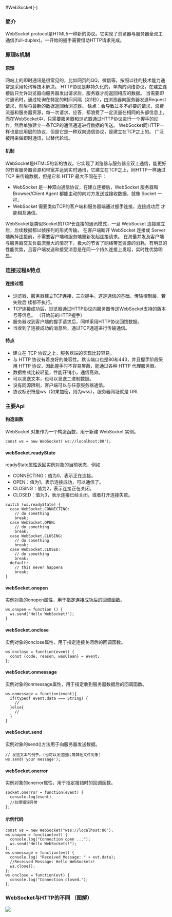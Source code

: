 #WebSocket(-)

### 简介
WebSocket protocol是HTML5一种新的协议。它实现了浏览器与服务器全双工通信(full-duplex)。一开始的握手需要借助HTTP请求完成。

### 原理&机制
#### 原理
网站上的即时通讯是很常见的，比如网页的QQ，微信等。按照以往的技术能力通常是采用轮询等技术解决。
HTTP协议是非持久化的，单向的网络协议，在建立连接后只允许浏览器向服务器发出请求后，服务器才能返回相应的数据。
当需要即时通讯时，通过轮询在特定的时间间隔（如1秒），由浏览器向服务器发送Request请求，然后将最新的数据返回给浏览器。
缺点：会导致过多不必要的请求，浪费流量和服务器资源，每一次请求、应答，都浪费了一定流量在相同的头部信息上，而在WebSocket中，只需要服务器和浏览器通过HTTP协议进行一个握手的动作，然后单独建立一条TCP的通信通道进行数据的传送。
WebSocket同HTTP一样也是应用层的协议，但是它是一种双向通信协议，是建立在TCP之上的。
广泛被用来做即时通讯，以替代轮询。

#### 机制
WebSocket是HTML5的新的协议。它实现了浏览器与服务器全双工通信，能更好的节省服务器资源和带宽并达到实时通讯，它建立在TCP之上，同HTTP一样通过 TCP 来传输数据，但是它和 HTTP 最大不同在于：

- WebSocket 是一种双向通信协议，在建立连接后，WebSocket 服务器和 
Browser/Client Agent 都能主动的向对方发送或接收数据，就像 Socket 一样。
- WebSocket 需要类似TCP的客户端和服务器端通过握手连接，连接成功后
才能相互通信。

WebSocket是类似Socket的TCP长连接的通讯模式，一旦 WebSocket 连接建立后，后续数据都以帧序列的形式传输。
在客户端断开 WebSocket 连接或 Server 端断掉连接前，不需要客户端和服务端重新发起连接请求。
在海量并发及客户端与服务器交互负载流量大的情况下，极大的节省了网络带宽资源的消耗，有明显的性能优势，且客户端发送和接受消息是在同一个持久连接上发起，实时性优势明显。

### 连接过程&特点
#### 连接过程
- 浏览器、服务器建立TCP连接，三次握手。这是通信的基础，传输控制层，若失败后
续都不执行。
- TCP连接成功后，浏览器通过HTTP协议向服务器传送WebSocket支持的版本号等信息。
（开始前的HTTP握手）
- 服务器收到客户端的握手请求后，同样采用HTTP协议回馈数据。
- 当收到了连接成功的消息后，通过TCP通道进行传输通信。
#### 特点
- 建立在 TCP 协议之上，服务器端的实现比较容易。
- 与 HTTP 协议有着良好的兼容性。默认端口也是80和443，并且握手阶段采用 HTTP 
协议，因此握手时不容易屏蔽，能通过各种 HTTP 代理服务器。
- 数据格式比较轻量，性能开销小，通信高效。
- 可以发送文本，也可以发送二进制数据。
- 没有同源限制，客户端可以与任意服务器通信。
- 协议标识符是ws（如果加密，则为wss），服务器网址就是 URL

### 主要Api
#### 构造函数
WebSocket 对象作为一个构造函数，用于新建 WebSocket 实例。
```
const ws = new WebSocket('ws://localhost:80');
```

#### webSocket.readyState
readyState属性返回实例对象的当前状态，例如
- CONNECTING：值为0，表示正在连接。
- OPEN：值为1，表示连接成功，可以通信了。
- CLOSING：值为2，表示连接正在关闭。
- CLOSED：值为3，表示连接已经关闭，或者打开连接失败。

```
switch (ws.readyState) {
  case WebSocket.CONNECTING:
    // do something
    break;
  case WebSocket.OPEN:
    // do something
    break;
  case WebSocket.CLOSING:
    // do something
    break;
  case WebSocket.CLOSED:
    // do something
    break;
  default:
    // this never happens
    break;
}
```

#### webSocket.onopen
实例对象的onopen属性，用于指定连接成功后的回调函数。

```
ws.onopen = function () {
  ws.send('Hello WebSocket!');
}
```
#### webSocket.onclose
实例对象的onclose属性，用于指定连接关闭后的回调函数。
```
ws.onclose = function(event) {
  const {code, reason, wasClean} = event;
};
```
#### webSocket.onmessage
实例对象的onmessage属性，用于指定收到服务器数据后的回调函数。
```
ws.onmessage = function(event){
  if(typeof event.data === String) {
    //
  }else{
    //
  }
}
```
#### webSocket.send
实例对象的send()方法用于向服务器发送数据。
```
// 发送文本的例子。(也可以发送图片等其他文件对象)
ws.send('your message');
```
#### webSocket.onerror
实例对象的onerror属性，用于指定报错时的回调函数。
```
socket.onerror = function(event) {
  console.log(event)
  //处理错误异常
};
```

#### 示例代码
```
const ws = new WebSocket("wss://localhost:80");  
ws.onopen = function(evt) {   
  console.log("Connection open ...");   
  ws.send("Hello WebSockets!"); 
};  
ws.onmessage = function(evt) {  
  console.log( "Received Message: " + evt.data);
  //Received Message: Hello WebSockets!
  ws.close(); 
};  
ws.onclose = function(evt) {  
  console.log("Connection closed."); 
}; 
```

### WebSocket与HTTP的不同 （图解）
![](https://m.360buyimg.com/img/jfs/t1/142749/34/13761/207298/5fa93d0dE977b31a4/b2458a2ffda633bb.jpg)


